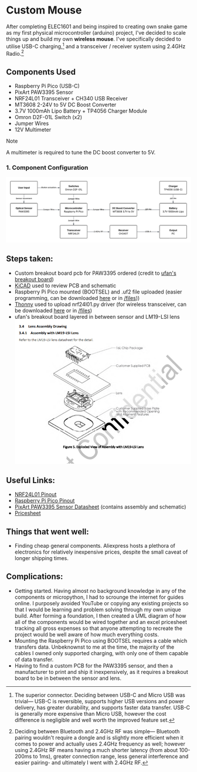 # Custom Mouse

After completing ELEC1601 and being inspired to creating own snake game as my first physical microcontroller (arduino) project, I've decided to scale things up and build my own **wireless mouse**. I've specifically decided to utilise USB-C charging,[^1] and a transceiver / receiver system using 2.4GHz Radio.[^2]

## **Components Used**
- Raspberry Pi Pico (USB-C)
- PixArt PAW3395 Sensor
- NRF24L01 Transceiver + CH340 USB Receiver
- MT3608 2-24V to 5V DC Boost Converter
- 3.7V 1000mAh Lipo Battery + TP4056 Charger Module
- Omron D2F-01L Switch (x2)
- Jumper Wires
- 12V Multimeter

> [!NOTE]
> A multimeter is required to tune the DC boost converter to 5V.

### 1. **Component Configuration**
![component configuration uml diagram](images/mouse%20component%20config.png)

## **Steps taken:**
- Custom breakout board pcb for PAW3395 ordered (credit to [ufan's breakout board](https://github.com/ufan/paw3395_pmw3361_breakout))
- [KiCAD](https://www.kicad.org/download/windows/) used to review PCB and schematic
- Raspberry Pi Pico mounted (BOOTSEL) and .uf2 file uploaded (easier programming, can be downloaded [here](https://www.raspberrypi.com/documentation/microcontrollers/micropython.html) or in [/files](https://github.com/aparkgh/custom-mouse/tree/main/files)))
- [Thonny](https://thonny.org/) used to upload nrf24l01.py driver (for wireless transceiver, can be downloaded [here](https://github.com/micropython/micropython-lib/tree/master/micropython/drivers/radio/nrf24l01) or in [/files](https://github.com/aparkgh/custom-mouse/tree/main/files))
- ufan's breakout board layered in between sensor and LM19-LSI lens ![exploded view of assembly with lm19-lsi lens](images/paw3395dm-t6qu%20exploded%20view.png)

## **Useful Links:**
- [NRF24L01 Pinout](https://howtomechatronics.com/wp-content/uploads/2017/02/NRF24L01-Pinout-NRF24L01-PA-LNA-.png)
- [Raspberry Pi Pico Pinout](https://www.raspberrypi.com/documentation/microcontrollers/images/pico-pinout.svg)
- [PixArt PAW3395 Sensor Datasheet](https://www.codico.com/en/mpattachment/file/download/id/1236/) (contains assembly and schematic)
- [Pricesheet](https://1drv.ms/x/c/81566783f4b27a85/Eb886e1THZZElGMRDwNFMZEBl47CX9LvK6eldiMpxhTBGg?e=1K7VTB)

## **Things that went well:**
- Finding cheap general components. Aliexpress hosts a plethora of electronics for relatively inexpensive prices, despite the small caveat of longer shipping times.

## **Complications:**
- Getting started. Having almost no background knowledge in any of the components or micropython, I had to scrounge the internet for guides online. I purposely avoided YouTube or copying any existing projects so that I would be learning and problem solving through my own unique build. After forming a foundation, I then created a UML diagram of how all of the components would be wired together and an excel pricesheet tracking all gross expenses so that anyone attempting to recreate the project would be well aware of how much everything costs.
- Mounting the Raspberry Pi Pico using BOOTSEL requires a cable which transfers data. Unbeknownst to me at the time, the majority of the cables I owned only supported charging, with only one of them capable of data transfer.
- Having to find a custom PCB for the PAW3395 sensor, and then a manufacturer to print and ship it inexpensively, as it requires a breakout board to be in between the sensor and lens.

[^1]: The superior connector. Deciding between USB-C and Micro USB was trivial— USB-C is reversible, supports higher USB versions and power delivery, has greater durability, and supports faster data transfer. USB-C is generally more expensive than Micro USB, however the cost difference is negligible and well worth the improved feature set.
[^2]: Deciding between Bluetooth and 2.4GHz RF was simple— Bluetooth pairing wouldn't require a dongle and is slightly more efficient when it comes to power and actually uses 2.4GHz frequency as well; however using 2.4GHz RF means having a much shorter latency (from about 100-200ms to 1ms), greater connection range, less general interference and easier pairing- and ultimately I went with 2.4GHz RF.
